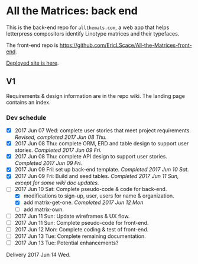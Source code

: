 # All the Matrices: back end

This is the back-end repo for `allthemats.com`, a web app that helps letterpress
compositors identify Linotype matrices and their typefaces.

The front-end repo is <https://github.com/EricLScace/All-the-Matrices-front-end>.

[Deployed site is here](https://ericlscace.github.io/All-the-Matrices-front-end/).

## V1

Requirements & design information are in the repo wiki. The landing page contains an index.

### Dev schedule
- [x] 2017 Jun 07 Wed: complete user stories that meet project requirements. _Revised, completed 2017 Jun 08 Thu._
- [x] 2017 Jun 08 Thu: complete ORM, ERD and table design to support user stories. _Completed 2017 Jun 09 Fri._
- [x] 2017 Jun 08 Thu: complete API design to support user stories. _Completed 2017 Jun 09 Fri._
- [x] 2017 Jun 09 Fri: set up back-end template. _Completed 2017 Jun 10 Sat._
- [x] 2017 Jun 09 Fri: Build and seed tables. _Completed 2017 Jun 11 Sun, except for some wiki doc updates._
- [ ] 2017 Jun 10 Sat: Complete pseudo-code & code for back-end.
  - [x] modifications to sign-up, user, users for name & organization.
  - [x] add matrix-get-one. _Completed 2017 Jun 12 Mon_
  - [ ] add matrix-own.
- [ ] 2017 Jun 11 Sun: Update wireframes & UX flow.
- [ ] 2017 Jun 11 Sun: Complete pseudo-code for front-end.
- [ ] 2017 Jun 12 Mon: Complete coding & test of front-end.
- [ ] 2017 Jun 13 Tue: Complete remaining documentation.
- [ ] 2017 Jun 13 Tue: Potential enhancements?

Delivery 2017 Jun 14 Wed.
